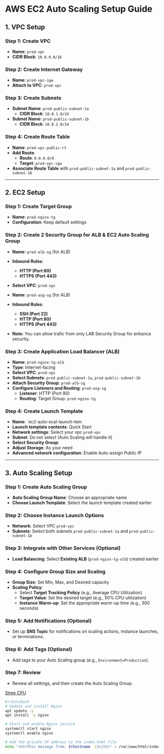# AWS EC2 Auto Scaling Setup Guide

## 1. VPC Setup

### Step 1: Create VPC
- **Name**: `prod-vpc`
- **CIDR Block**: `10.0.0.0/16`

### Step 2: Create Internet Gateway
- **Name**: `prod-vpc-igw`
- **Attach to VPC**: `prod-vpc`

### Step 3: Create Subnets
- **Subnet Name**: `prod-public-subnet-1a`
  - **CIDR Block**: `10.0.1.0/24`
- **Subnet Name**: `prod-public-subnet-1b`
  - **CIDR Block**: `10.0.2.0/24`

### Step 4: Create Route Table
- **Name**: `prod-vpc-public-rt`
- **Add Route**:
  - **Route**: `0.0.0.0/0`
  - **Target**: `prod-vpc-igw`
- **Associate Route Table** with `prod-public-subnet-1a` and `prod-public-subnet-1b`

---

## 2. EC2 Setup

### Step 1: Create Target Group
- **Name**: `prod-nginx-tg`
- **Configuration**: Keep default settings

### Step 2: Create 2 Security Group for ALB & EC2 Auto Scaling Group
- **Name**: `prod-alb-sg` (for ALB)
- **Inbound Rules**:
  - **HTTP (Port 80)**
  - **HTTPS (Port 443)**
- **Select VPC**: `prod-vpc`

- **Name**: `prod-asg-sg` (for ALB)
- **Inbound Rules**:
  - **SSH (Port 22)**
  - **HTTP (Port 80)**
  - **HTTPS (Port 443)**
- **Note**: You can allow trafic from only LAB Security Group for enhance security.

### Step 3: Create Application Load Balancer (ALB)
- **Name**: `prod-nginx-tg-alb`
- **Type**: Internet-facing
- **Select VPC**: `prod-vpc`
- **Select Subnets**: `prod-public-subnet-1a`, `prod-public-subnet-1b`
- **Attach Security Group**: `prod-alb-sg`
- **Configure Listeners and Routing**: `prod-asg-sg`
  - **Listener**: HTTP (Port 80)
  - **Routing**: Target Group: `prod-nginx-tg`

### Step 4: Create Launch Template
- **Name**: `ec2-auto-scal-launch-tem
- **Launch template contents**: Quick Start
- **Network settings**: Select your vpc `prod-vpc`
- **Subnet**: Do not select (Auto Scaling will handle it)
- **Select Security Group**:
- **Adjust Storage**: As your need 
- **Advanced network configuration**: Enable Auto-assign Public IP


---

## 3. Auto Scaling Setup

### Step 1: Create Auto Scaling Group
- **Auto Scaling Group Name**: Choose an appropriate name
- **Choose Launch Template**: Select the launch template created earlier

### Step 2: Choose Instance Launch Options
- **Network**: Select VPC `prod-vpc`
- **Subnets**: Select both subnets `prod-public-subnet-1a` and `prod-public-subnet-1b`

### Step 3: Integrate with Other Services (Optional)
- **Load Balancing**: Select **Existing ALB** (`prod-nginx-tg-alb`) created earlier

### Step 4: Configure Group Size and Scaling
- **Group Size**: Set Min, Max, and Desired capacity
- **Scaling Policy**:
  - Select **Target Tracking Policy** (e.g., Average CPU Utilization)
  - **Target Value**: Set the desired target (e.g., 50% CPU utilization)
  - **Instance Warm-up**: Set the appropriate warm-up time (e.g., 300 seconds)

### Step 5: Add Notifications (Optional)
- Set up **SNS Topic** for notifications on scaling actions, instance launches, or terminations.

### Step 6: Add Tags (Optional)
- Add tags to your Auto Scaling group (e.g., `Environment=Production`).

### Step 7: Review
- Review all settings, and then create the Auto Scaling Group.


[Stree CPU](https://stackoverflow.com/questions/2925606/how-to-create-a-cpu-spike-with-a-bash-command)



```bash
#!/bin/bash
# Update and install Nginx
apt update -y
apt install -y nginx

# Start and enable Nginx service
systemctl start nginx
systemctl enable nginx

# Add the private IP address to the index.html file
echo "<h1>This message from: $(hostname -i)</h1>" > /var/www/html/index.html

```